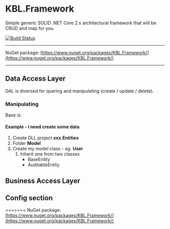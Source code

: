 # KBL.Framework
Simple generic SOLID .NET Core 2.x architectural framework that will be CRUD and map for you.

[![Build Status](https://travis-ci.org/KBL-Framework/KBL.Framework.svg?branch=master)](https://travis-ci.org/KBL-Framework/KBL.Framework)

___

NuGet package: [https://www.nuget.org/packages/KBL.Framework/](https://www.nuget.org/packages/KBL.Framework/) 

___

## Data Access Layer
DAL is diversed for quering and manipulating (create / update / delete).

### Manipulating
Base is: 

 #### Example - I need create some data
   1. Create DLL project **xxx.Entities**
   1. Folder **Model**
   1. Create my model class - eg. **User**
      1. Inherit one from two classes
         - BaseEntity
         - AuditableEntity


## Business Access Layer

## Config section
=======
NuGet package: [https://www.nuget.org/packages/KBL.Framework/](https://www.nuget.org/packages/KBL.Framework/) 
